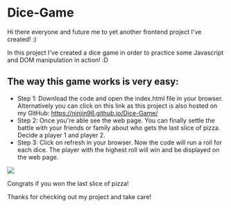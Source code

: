 # Dice-Game

Hi there everyone and future me to yet another frontend project I've created! :)

In this project I've created a dice game in order to practice some Javascript and DOM manipulation in action! :D

## The way this game works is very easy:
- Step 1: Download the code and open the index.html file in your browser. Alternatively you can click on this link as this project is also hosted on my GitHub: https://ninjin96.github.io/Dice-Game/
- Step 2: Once you're able see the web page. You can finally settle the battle with your friends or family about who gets the last slice of pizza. Decide a player 1 and player 2.
- Step 3: Click on refresh in your browser. Now the code will run a roll for each dice. The player with the highest roll will win and be displayed on the web page.

[![](https://i.ibb.co/yPT9sLr/dice-game.png)](#)

Congrats if you won the last slice of pizza!

Thanks for checking out my project and take care!

